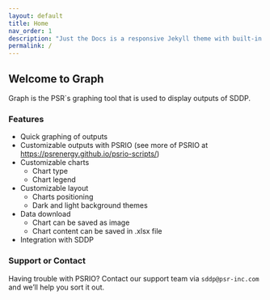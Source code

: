 ```yaml
---
layout: default
title: Home
nav_order: 1
description: "Just the Docs is a responsive Jekyll theme with built-in search that is easily customizable and hosted on GitHub Pages."
permalink: /
---
```


## Welcome to Graph

Graph is the PSR`s graphing tool that is used to display outputs of SDDP.

### Features

* Quick graphing of outputs
* Customizable outputs with PSRIO (see more of PSRIO at https://psrenergy.github.io/psrio-scripts/)
* Customizable charts
  * Chart type
  * Chart legend
* Customizable layout
  * Charts positioning
  * Dark and light background themes
* Data download
  * Chart can be saved as image
  * Chart content can be saved in .xlsx file
* Integration with SDDP

### Support or Contact

Having trouble with PSRIO? Contact our support team via `sddp@psr-inc.com` and we’ll help you sort it out.

